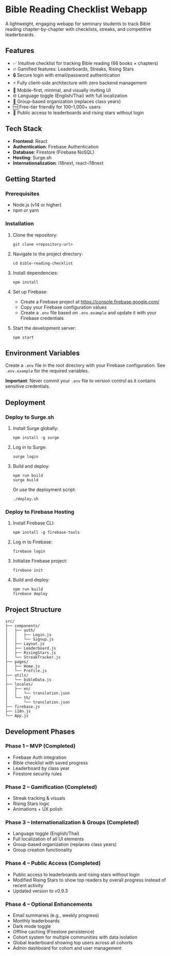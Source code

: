 # Bible Reading Checklist Webapp

A lightweight, engaging webapp for seminary students to track Bible reading chapter-by-chapter with checklists, streaks, and competitive leaderboards.

## Features

- ✅ Intuitive checklist for tracking Bible reading (66 books × chapters)
- 🔥 Gamified features: Leaderboards, Streaks, Rising Stars
- 🔒 Secure login with email/password authentication
- ⚡ Fully client-side architecture with zero backend management
- 📱 Mobile-first, minimal, and visually inviting UI
- 🌐 Language toggle (English/Thai) with full localization
- 👥 Group-based organization (replaces class years)
- 🆓 Free-tier friendly for 100–1,000+ users
- 👀 Public access to leaderboards and rising stars without login

## Tech Stack

- **Frontend**: React
- **Authentication**: Firebase Authentication
- **Database**: Firestore (Firebase NoSQL)
- **Hosting**: Surge.sh
- **Internationalization**: i18next, react-i18next

## Getting Started

### Prerequisites

- Node.js (v14 or higher)
- npm or yarn

### Installation

1. Clone the repository:
   ```
   git clone <repository-url>
   ```

2. Navigate to the project directory:
   ```
   cd bible-reading-checklist
   ```

3. Install dependencies:
   ```
   npm install
   ```

4. Set up Firebase:
   - Create a Firebase project at https://console.firebase.google.com/
   - Copy your Firebase configuration values
   - Create a `.env` file based on `.env.example` and update it with your Firebase credentials

5. Start the development server:
   ```
   npm start
   ```

## Environment Variables

Create a `.env` file in the root directory with your Firebase configuration. See `.env.example` for the required variables.

**Important**: Never commit your `.env` file to version control as it contains sensitive credentials.

## Deployment

### Deploy to Surge.sh

1. Install Surge globally:
   ```
   npm install -g surge
   ```

2. Log in to Surge:
   ```
   surge login
   ```

3. Build and deploy:
   ```
   npm run build
   surge build
   ```

   Or use the deployment script:
   ```
   ./deploy.sh
   ```

### Deploy to Firebase Hosting

1. Install Firebase CLI:
   ```
   npm install -g firebase-tools
   ```

2. Log in to Firebase:
   ```
   firebase login
   ```

3. Initialize Firebase project:
   ```
   firebase init
   ```

4. Build and deploy:
   ```
   npm run build
   firebase deploy
   ```

## Project Structure

```
src/
├── components/
│   ├── auth/
│   │   ├── Login.js
│   │   └── Signup.js
│   ├── Layout.js
│   ├── Leaderboard.js
│   ├── RisingStars.js
│   └── StreakTracker.js
├── pages/
│   ├── Home.js
│   └── Profile.js
├── utils/
│   └── bibleData.js
├── locales/
│   ├── en/
│   │   └── translation.json
│   └── th/
│       └── translation.json
├── firebase.js
├── i18n.js
└── App.js
```

## Development Phases

### Phase 1 – MVP (Completed)
- Firebase Auth integration
- Bible checklist with saved progress
- Leaderboard by class year
- Firestore security rules

### Phase 2 – Gamification (Completed)
- Streak tracking & visuals
- Rising Stars logic
- Animations + UX polish

### Phase 3 – Internationalization & Groups (Completed)
- Language toggle (English/Thai)
- Full localization of all UI elements
- Group-based organization (replaces class years)
- Group creation functionality

### Phase 4 – Public Access (Completed)
- Public access to leaderboards and rising stars without login
- Modified Rising Stars to show top readers by overall progress instead of recent activity
- Updated version to v0.9.3

### Phase 4 – Optional Enhancements
- Email summaries (e.g., weekly progress)
- Monthly leaderboards
- Dark mode toggle
- Offline caching (Firestore persistence)
- Cohort system for multiple communities with data isolation
- Global leaderboard showing top users across all cohorts
- Admin dashboard for cohort and user management